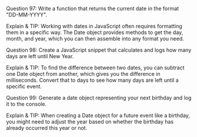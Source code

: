 Question 97: Write a function that returns the current date in the format "DD-MM-YYYY".

Explain & TIP: Working with dates in JavaScript often requires formatting them in a specific way. The Date object provides methods to get the day, month, and year, which you can then assemble into any format you need.


Question 98: Create a JavaScript snippet that calculates and logs how many days are left until New Year.

Explain & TIP: To find the difference between two dates, you can subtract one Date object from another, which gives you the difference in milliseconds. Convert that to days to see how many days are left until a specific event.


Question 99: Generate a date object representing your next birthday and log it to the console.

Explain & TIP: When creating a Date object for a future event like a birthday, you might need to adjust the year based on whether the birthday has already occurred this year or not.